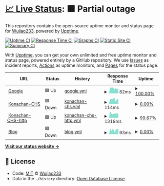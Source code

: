 # [📈 Live Status](https://Wujiao233.github.io/host-upptime): <!--live status--> **🟧 Partial outage**

This repository contains the open-source uptime monitor and status page for [Wujiao233](https://Wujiao233.github.io/host-upptime), powered by [Upptime](https://github.com/upptime/upptime).

[![Uptime CI](https://github.com/koj-co/upptime/workflows/Uptime%20CI/badge.svg)](https://github.com/koj-co/upptime/actions?query=workflow%3A%22Uptime+CI%22)
[![Response Time CI](https://github.com/koj-co/upptime/workflows/Response%20Time%20CI/badge.svg)](https://github.com/koj-co/upptime/actions?query=workflow%3A%22Response+Time+CI%22)
[![Graphs CI](https://github.com/koj-co/upptime/workflows/Graphs%20CI/badge.svg)](https://github.com/koj-co/upptime/actions?query=workflow%3A%22Graphs+CI%22)
[![Static Site CI](https://github.com/koj-co/upptime/workflows/Static%20Site%20CI/badge.svg)](https://github.com/koj-co/upptime/actions?query=workflow%3A%22Static+Site+CI%22)
[![Summary CI](https://github.com/koj-co/upptime/workflows/Summary%20CI/badge.svg)](https://github.com/koj-co/upptime/actions?query=workflow%3A%22Summary+CI%22)

With [Upptime](https://upptime.js.org), you can get your own unlimited and free uptime monitor and status page, powered entirely by a GitHub repository. We use [Issues](https://github.com/Wujiao233/host-upptime/issues) as incident reports, [Actions](https://github.com/Wujiao233/host-upptime/actions) as uptime monitors, and [Pages](https://Wujiao233.github.io/host-upptime) for the status page.

<!--start: status pages-->
<!-- This summary is generated by Upptime (https://github.com/upptime/upptime) -->
<!-- Do not edit this manually, your changes will be overwritten -->
<!-- prettier-ignore -->
| URL | Status | History | Response Time | Uptime |
| --- | ------ | ------- | ------------- | ------ |
| <img alt="" src="https://favicons.githubusercontent.com/www.google.com" height="13"> [Google](https://www.google.com) | 🟩 Up | [google.yml](https://github.com/Wujiao233/host-upptime/commits/HEAD/history/google.yml) | <details><summary><img alt="Response time graph" src="./graphs/google/response-time-week.png" height="20"> 82ms</summary><br><a href="https://Wujiao233.github.io/host-upptime/history/google"><img alt="Response time 93" src="https://img.shields.io/endpoint?url=https%3A%2F%2Fraw.githubusercontent.com%2FWujiao233%2Fhost-upptime%2FHEAD%2Fapi%2Fgoogle%2Fresponse-time.json"></a><br><a href="https://Wujiao233.github.io/host-upptime/history/google"><img alt="24-hour response time 184" src="https://img.shields.io/endpoint?url=https%3A%2F%2Fraw.githubusercontent.com%2FWujiao233%2Fhost-upptime%2FHEAD%2Fapi%2Fgoogle%2Fresponse-time-day.json"></a><br><a href="https://Wujiao233.github.io/host-upptime/history/google"><img alt="7-day response time 82" src="https://img.shields.io/endpoint?url=https%3A%2F%2Fraw.githubusercontent.com%2FWujiao233%2Fhost-upptime%2FHEAD%2Fapi%2Fgoogle%2Fresponse-time-week.json"></a><br><a href="https://Wujiao233.github.io/host-upptime/history/google"><img alt="30-day response time 77" src="https://img.shields.io/endpoint?url=https%3A%2F%2Fraw.githubusercontent.com%2FWujiao233%2Fhost-upptime%2FHEAD%2Fapi%2Fgoogle%2Fresponse-time-month.json"></a><br><a href="https://Wujiao233.github.io/host-upptime/history/google"><img alt="1-year response time 96" src="https://img.shields.io/endpoint?url=https%3A%2F%2Fraw.githubusercontent.com%2FWujiao233%2Fhost-upptime%2FHEAD%2Fapi%2Fgoogle%2Fresponse-time-year.json"></a></details> | <details><summary><a href="https://Wujiao233.github.io/host-upptime/history/google">100.00%</a></summary><a href="https://Wujiao233.github.io/host-upptime/history/google"><img alt="All-time uptime 99.99%" src="https://img.shields.io/endpoint?url=https%3A%2F%2Fraw.githubusercontent.com%2FWujiao233%2Fhost-upptime%2FHEAD%2Fapi%2Fgoogle%2Fuptime.json"></a><br><a href="https://Wujiao233.github.io/host-upptime/history/google"><img alt="24-hour uptime 100.00%" src="https://img.shields.io/endpoint?url=https%3A%2F%2Fraw.githubusercontent.com%2FWujiao233%2Fhost-upptime%2FHEAD%2Fapi%2Fgoogle%2Fuptime-day.json"></a><br><a href="https://Wujiao233.github.io/host-upptime/history/google"><img alt="7-day uptime 100.00%" src="https://img.shields.io/endpoint?url=https%3A%2F%2Fraw.githubusercontent.com%2FWujiao233%2Fhost-upptime%2FHEAD%2Fapi%2Fgoogle%2Fuptime-week.json"></a><br><a href="https://Wujiao233.github.io/host-upptime/history/google"><img alt="30-day uptime 100.00%" src="https://img.shields.io/endpoint?url=https%3A%2F%2Fraw.githubusercontent.com%2FWujiao233%2Fhost-upptime%2FHEAD%2Fapi%2Fgoogle%2Fuptime-month.json"></a><br><a href="https://Wujiao233.github.io/host-upptime/history/google"><img alt="1-year uptime 100.00%" src="https://img.shields.io/endpoint?url=https%3A%2F%2Fraw.githubusercontent.com%2FWujiao233%2Fhost-upptime%2FHEAD%2Fapi%2Fgoogle%2Fuptime-year.json"></a></details>
| <img alt="" src="https://favicons.githubusercontent.com/konachan.wjcodes.com" height="13"> [Konachan-CHS](https://konachan.wjcodes.com) | 🟥 Down | [konachan-chs.yml](https://github.com/Wujiao233/host-upptime/commits/HEAD/history/konachan-chs.yml) | <details><summary><img alt="Response time graph" src="./graphs/konachan-chs/response-time-week.png" height="20"> 114ms</summary><br><a href="https://Wujiao233.github.io/host-upptime/history/konachan-chs"><img alt="Response time 1627" src="https://img.shields.io/endpoint?url=https%3A%2F%2Fraw.githubusercontent.com%2FWujiao233%2Fhost-upptime%2FHEAD%2Fapi%2Fkonachan-chs%2Fresponse-time.json"></a><br><a href="https://Wujiao233.github.io/host-upptime/history/konachan-chs"><img alt="24-hour response time 179" src="https://img.shields.io/endpoint?url=https%3A%2F%2Fraw.githubusercontent.com%2FWujiao233%2Fhost-upptime%2FHEAD%2Fapi%2Fkonachan-chs%2Fresponse-time-day.json"></a><br><a href="https://Wujiao233.github.io/host-upptime/history/konachan-chs"><img alt="7-day response time 114" src="https://img.shields.io/endpoint?url=https%3A%2F%2Fraw.githubusercontent.com%2FWujiao233%2Fhost-upptime%2FHEAD%2Fapi%2Fkonachan-chs%2Fresponse-time-week.json"></a><br><a href="https://Wujiao233.github.io/host-upptime/history/konachan-chs"><img alt="30-day response time 133" src="https://img.shields.io/endpoint?url=https%3A%2F%2Fraw.githubusercontent.com%2FWujiao233%2Fhost-upptime%2FHEAD%2Fapi%2Fkonachan-chs%2Fresponse-time-month.json"></a><br><a href="https://Wujiao233.github.io/host-upptime/history/konachan-chs"><img alt="1-year response time 1218" src="https://img.shields.io/endpoint?url=https%3A%2F%2Fraw.githubusercontent.com%2FWujiao233%2Fhost-upptime%2FHEAD%2Fapi%2Fkonachan-chs%2Fresponse-time-year.json"></a></details> | <details><summary><a href="https://Wujiao233.github.io/host-upptime/history/konachan-chs">0.00%</a></summary><a href="https://Wujiao233.github.io/host-upptime/history/konachan-chs"><img alt="All-time uptime 83.82%" src="https://img.shields.io/endpoint?url=https%3A%2F%2Fraw.githubusercontent.com%2FWujiao233%2Fhost-upptime%2FHEAD%2Fapi%2Fkonachan-chs%2Fuptime.json"></a><br><a href="https://Wujiao233.github.io/host-upptime/history/konachan-chs"><img alt="24-hour uptime 0.00%" src="https://img.shields.io/endpoint?url=https%3A%2F%2Fraw.githubusercontent.com%2FWujiao233%2Fhost-upptime%2FHEAD%2Fapi%2Fkonachan-chs%2Fuptime-day.json"></a><br><a href="https://Wujiao233.github.io/host-upptime/history/konachan-chs"><img alt="7-day uptime 0.00%" src="https://img.shields.io/endpoint?url=https%3A%2F%2Fraw.githubusercontent.com%2FWujiao233%2Fhost-upptime%2FHEAD%2Fapi%2Fkonachan-chs%2Fuptime-week.json"></a><br><a href="https://Wujiao233.github.io/host-upptime/history/konachan-chs"><img alt="30-day uptime 0.00%" src="https://img.shields.io/endpoint?url=https%3A%2F%2Fraw.githubusercontent.com%2FWujiao233%2Fhost-upptime%2FHEAD%2Fapi%2Fkonachan-chs%2Fuptime-month.json"></a><br><a href="https://Wujiao233.github.io/host-upptime/history/konachan-chs"><img alt="1-year uptime 75.09%" src="https://img.shields.io/endpoint?url=https%3A%2F%2Fraw.githubusercontent.com%2FWujiao233%2Fhost-upptime%2FHEAD%2Fapi%2Fkonachan-chs%2Fuptime-year.json"></a></details>
| <img alt="" src="https://favicons.githubusercontent.com/konachan.wjcodes.com" height="13"> [Konachan-CHS-http](http://konachan.wjcodes.com) | 🟩 Up | [konachan-chs-http.yml](https://github.com/Wujiao233/host-upptime/commits/HEAD/history/konachan-chs-http.yml) | <details><summary><img alt="Response time graph" src="./graphs/konachan-chs-http/response-time-week.png" height="20"> 1319ms</summary><br><a href="https://Wujiao233.github.io/host-upptime/history/konachan-chs-http"><img alt="Response time 1623" src="https://img.shields.io/endpoint?url=https%3A%2F%2Fraw.githubusercontent.com%2FWujiao233%2Fhost-upptime%2FHEAD%2Fapi%2Fkonachan-chs-http%2Fresponse-time.json"></a><br><a href="https://Wujiao233.github.io/host-upptime/history/konachan-chs-http"><img alt="24-hour response time 1246" src="https://img.shields.io/endpoint?url=https%3A%2F%2Fraw.githubusercontent.com%2FWujiao233%2Fhost-upptime%2FHEAD%2Fapi%2Fkonachan-chs-http%2Fresponse-time-day.json"></a><br><a href="https://Wujiao233.github.io/host-upptime/history/konachan-chs-http"><img alt="7-day response time 1319" src="https://img.shields.io/endpoint?url=https%3A%2F%2Fraw.githubusercontent.com%2FWujiao233%2Fhost-upptime%2FHEAD%2Fapi%2Fkonachan-chs-http%2Fresponse-time-week.json"></a><br><a href="https://Wujiao233.github.io/host-upptime/history/konachan-chs-http"><img alt="30-day response time 1383" src="https://img.shields.io/endpoint?url=https%3A%2F%2Fraw.githubusercontent.com%2FWujiao233%2Fhost-upptime%2FHEAD%2Fapi%2Fkonachan-chs-http%2Fresponse-time-month.json"></a><br><a href="https://Wujiao233.github.io/host-upptime/history/konachan-chs-http"><img alt="1-year response time 1449" src="https://img.shields.io/endpoint?url=https%3A%2F%2Fraw.githubusercontent.com%2FWujiao233%2Fhost-upptime%2FHEAD%2Fapi%2Fkonachan-chs-http%2Fresponse-time-year.json"></a></details> | <details><summary><a href="https://Wujiao233.github.io/host-upptime/history/konachan-chs-http">99.67%</a></summary><a href="https://Wujiao233.github.io/host-upptime/history/konachan-chs-http"><img alt="All-time uptime 95.81%" src="https://img.shields.io/endpoint?url=https%3A%2F%2Fraw.githubusercontent.com%2FWujiao233%2Fhost-upptime%2FHEAD%2Fapi%2Fkonachan-chs-http%2Fuptime.json"></a><br><a href="https://Wujiao233.github.io/host-upptime/history/konachan-chs-http"><img alt="24-hour uptime 100.00%" src="https://img.shields.io/endpoint?url=https%3A%2F%2Fraw.githubusercontent.com%2FWujiao233%2Fhost-upptime%2FHEAD%2Fapi%2Fkonachan-chs-http%2Fuptime-day.json"></a><br><a href="https://Wujiao233.github.io/host-upptime/history/konachan-chs-http"><img alt="7-day uptime 99.67%" src="https://img.shields.io/endpoint?url=https%3A%2F%2Fraw.githubusercontent.com%2FWujiao233%2Fhost-upptime%2FHEAD%2Fapi%2Fkonachan-chs-http%2Fuptime-week.json"></a><br><a href="https://Wujiao233.github.io/host-upptime/history/konachan-chs-http"><img alt="30-day uptime 99.92%" src="https://img.shields.io/endpoint?url=https%3A%2F%2Fraw.githubusercontent.com%2FWujiao233%2Fhost-upptime%2FHEAD%2Fapi%2Fkonachan-chs-http%2Fuptime-month.json"></a><br><a href="https://Wujiao233.github.io/host-upptime/history/konachan-chs-http"><img alt="1-year uptime 93.67%" src="https://img.shields.io/endpoint?url=https%3A%2F%2Fraw.githubusercontent.com%2FWujiao233%2Fhost-upptime%2FHEAD%2Fapi%2Fkonachan-chs-http%2Fuptime-year.json"></a></details>
| <img alt="" src="https://favicons.githubusercontent.com/wp.wjcodes.com" height="13"> [Blog](https://wp.wjcodes.com) | 🟥 Down | [blog.yml](https://github.com/Wujiao233/host-upptime/commits/HEAD/history/blog.yml) | <details><summary><img alt="Response time graph" src="./graphs/blog/response-time-week.png" height="20"> 93ms</summary><br><a href="https://Wujiao233.github.io/host-upptime/history/blog"><img alt="Response time 688" src="https://img.shields.io/endpoint?url=https%3A%2F%2Fraw.githubusercontent.com%2FWujiao233%2Fhost-upptime%2FHEAD%2Fapi%2Fblog%2Fresponse-time.json"></a><br><a href="https://Wujiao233.github.io/host-upptime/history/blog"><img alt="24-hour response time 155" src="https://img.shields.io/endpoint?url=https%3A%2F%2Fraw.githubusercontent.com%2FWujiao233%2Fhost-upptime%2FHEAD%2Fapi%2Fblog%2Fresponse-time-day.json"></a><br><a href="https://Wujiao233.github.io/host-upptime/history/blog"><img alt="7-day response time 93" src="https://img.shields.io/endpoint?url=https%3A%2F%2Fraw.githubusercontent.com%2FWujiao233%2Fhost-upptime%2FHEAD%2Fapi%2Fblog%2Fresponse-time-week.json"></a><br><a href="https://Wujiao233.github.io/host-upptime/history/blog"><img alt="30-day response time 89" src="https://img.shields.io/endpoint?url=https%3A%2F%2Fraw.githubusercontent.com%2FWujiao233%2Fhost-upptime%2FHEAD%2Fapi%2Fblog%2Fresponse-time-month.json"></a><br><a href="https://Wujiao233.github.io/host-upptime/history/blog"><img alt="1-year response time 637" src="https://img.shields.io/endpoint?url=https%3A%2F%2Fraw.githubusercontent.com%2FWujiao233%2Fhost-upptime%2FHEAD%2Fapi%2Fblog%2Fresponse-time-year.json"></a></details> | <details><summary><a href="https://Wujiao233.github.io/host-upptime/history/blog">0.00%</a></summary><a href="https://Wujiao233.github.io/host-upptime/history/blog"><img alt="All-time uptime 83.85%" src="https://img.shields.io/endpoint?url=https%3A%2F%2Fraw.githubusercontent.com%2FWujiao233%2Fhost-upptime%2FHEAD%2Fapi%2Fblog%2Fuptime.json"></a><br><a href="https://Wujiao233.github.io/host-upptime/history/blog"><img alt="24-hour uptime 0.00%" src="https://img.shields.io/endpoint?url=https%3A%2F%2Fraw.githubusercontent.com%2FWujiao233%2Fhost-upptime%2FHEAD%2Fapi%2Fblog%2Fuptime-day.json"></a><br><a href="https://Wujiao233.github.io/host-upptime/history/blog"><img alt="7-day uptime 0.00%" src="https://img.shields.io/endpoint?url=https%3A%2F%2Fraw.githubusercontent.com%2FWujiao233%2Fhost-upptime%2FHEAD%2Fapi%2Fblog%2Fuptime-week.json"></a><br><a href="https://Wujiao233.github.io/host-upptime/history/blog"><img alt="30-day uptime 0.00%" src="https://img.shields.io/endpoint?url=https%3A%2F%2Fraw.githubusercontent.com%2FWujiao233%2Fhost-upptime%2FHEAD%2Fapi%2Fblog%2Fuptime-month.json"></a><br><a href="https://Wujiao233.github.io/host-upptime/history/blog"><img alt="1-year uptime 75.11%" src="https://img.shields.io/endpoint?url=https%3A%2F%2Fraw.githubusercontent.com%2FWujiao233%2Fhost-upptime%2FHEAD%2Fapi%2Fblog%2Fuptime-year.json"></a></details>

<!--end: status pages-->

[**Visit our status website →**](https://Wujiao233.github.io/host-upptime)

## 📄 License

- Code: [MIT](./LICENSE) © [Wujiao233](https://Wujiao233.github.io/host-upptime)
- Data in the `./history` directory: [Open Database License](https://opendatacommons.org/licenses/odbl/1-0/)
